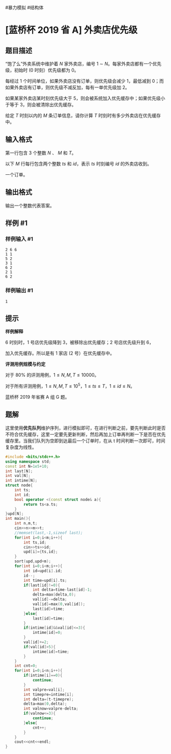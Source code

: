 #暴力模拟 #结构体 
# [蓝桥杯 2019 省 A] 外卖店优先级

## 题目描述

“饱了么”外卖系统中维护着 $N$ 家外卖店，编号 $1$ ∼ $N$。每家外卖店都有一个优先级，初始时 $(0$ 时刻）优先级都为 $0$。

每经过 $1$ 个时间单位，如果外卖店没有订单，则优先级会减少 $1$，最低减到 $0$；而如果外卖店有订单，则优先级不减反加，每有一单优先级加 $2$。

如果某家外卖店某时刻优先级大于 $5$，则会被系统加入优先缓存中；如果优先级小于等于 $3$，则会被清除出优先缓存。

给定 $T$ 时刻以内的 $M$ 条订单信息，请你计算 $T$ 时刻时有多少外卖店在优先缓存中。

## 输入格式

第一行包含 $3$ 个整数 $N$ 、 $M$ 和 $T$。

以下 $M$ 行每行包含两个整数 $ts$ 和 $id$，表示 $ts$ 时刻编号 $id$ 的外卖店收到。

一个订单。

## 输出格式

输出一个整数代表答案。

## 样例 #1

### 样例输入 #1

```
2 6 6
1 1
5 2
3 1
6 2
2 1
6 2
```

### 样例输出 #1

```
1
```

## 提示

**样例解释**

$6$ 时刻时，$1$ 号店优先级降到 $3$，被移除出优先缓存；$2$ 号店优先级升到 $6$，

加入优先缓存。所以是有 $1$ 家店 $(2$ 号）在优先缓存中。

**评测用例规模与约定**

对于 $80\%$ 的评测用例，$1 \le N,M,T \le 10000$。

对于所有评测用例，$1 \le N,M,T \le 10^5$，$1 \le ts \le T$，$1 \le id \le N$。

蓝桥杯 2019 年省赛 A 组 G 题。

## 题解
这里使用**优先队列**维护序列，进行模拟即可，在进行判断之前，要先判断此时是否不符合优先缓存，这里一定要先更新判断，然后再加上订单再判断一下是否在优先缓存里。当我们队列为空即到达最后一个订单时，在从 t 时间判断一次即可，时间复杂度为线性。

```cpp
#include <bits/stdc++.h>
using namespace std;
const int N=1e5+10;
int last[N];
int val[N];
int intime[N];
struct node{
	int ts;
	int id;
	bool operator <(const struct node& a){
		return ts<a.ts;
	} 
}upd[N];
int main(){
	int n,m,t;
	cin>>n>>m>>t;
	//memset(last,-1,sizeof last);
	for(int i=0;i<m;i++){
		int ts,id;
		cin>>ts>>id;
		upd[i]={ts,id};
	}
	sort(upd,upd+m);
	for(int i=0;i<m;i++){
		int id=upd[i].id;
		id--;
		int time=upd[i].ts;
		if(last[id]!=0){
			int delta=time-last[id]-1;
			delta=max(delta,0);
			val[id]-=delta;
			val[id]=max(0,val[id]);
			last[id]=time;
		}else{
			last[id]=time;
		}
		if(intime[id]&&val[id]<=3){
			intime[id]=0;
		}
		val[id]+=2;
		if(val[id]>5){
			intime[id]=time;
		}
	}
	int cnt=0;
	for(int i=0;i<n;i++){
		if(intime[i]==0){
			continue;
		}
		int valpre=val[i];
		int timepre=intime[i];
		int delta=(t-timepre);
		delta=max(0,delta);
		int valnow=valpre-delta;
		if(valnow<=3){
			continue;
		}else{
			cnt++;
		}
	}
	cout<<cnt<<endl;
}
```